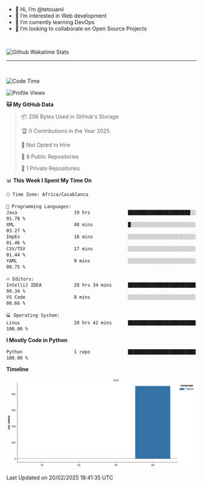 - 👋 Hi, I’m @tetouanii
- 👀 I’m interested in Web development
- 🌱 I’m currently learning DevOps
- 💞️ I’m looking to collaborate on Open Source Projects

<br/>


![Github Wakatime Stats](https://github-readme-stats.vercel.app/api/wakatime/?username=@walidbosso&layout=compact&&theme=default&link="https://www.github.com/USERNAME/") 

--- 

<br/>


  
<!--START_SECTION:waka-->
![Code Time](http://img.shields.io/badge/Code%20Time-290%20hrs%2046%20mins-blue)

![Profile Views](http://img.shields.io/badge/Profile%20Views-0-blue)

**🐱 My GitHub Data** 

> 📦 206 Bytes Used in GitHub's Storage 
 > 
> 🏆 0 Contributions in the Year 2025
 > 
> 🚫 Not Opted to Hire
 > 
> 📜 8 Public Repositories 
 > 
> 🔑 1 Private Repositories 
 > 
📊 **This Week I Spent My Time On** 

```text
🕑︎ Time Zone: Africa/Casablanca

💬 Programming Languages: 
Java                     19 hrs              ███████████████████████░░   91.78 % 
XML                      40 mins             █░░░░░░░░░░░░░░░░░░░░░░░░   03.27 % 
ImpEx                    18 mins             ░░░░░░░░░░░░░░░░░░░░░░░░░   01.46 % 
CSV/TSV                  17 mins             ░░░░░░░░░░░░░░░░░░░░░░░░░   01.44 % 
YAML                     9 mins              ░░░░░░░░░░░░░░░░░░░░░░░░░   00.75 % 

🔥 Editors: 
IntelliJ IDEA            20 hrs 34 mins      █████████████████████████   99.34 % 
VS Code                  8 mins              ░░░░░░░░░░░░░░░░░░░░░░░░░   00.66 % 

💻 Operating System: 
Linux                    20 hrs 42 mins      █████████████████████████   100.00 % 
```

**I Mostly Code in Python** 

```text
Python                   1 repo              █████████████████████████   100.00 % 
```



**Timeline**

![Lines of Code chart](https://raw.githubusercontent.com/tetouanii/tetouanii/main/assets/bar_graph.png)


 Last Updated on 20/02/2025 18:41:35 UTC
<!--END_SECTION:waka-->
